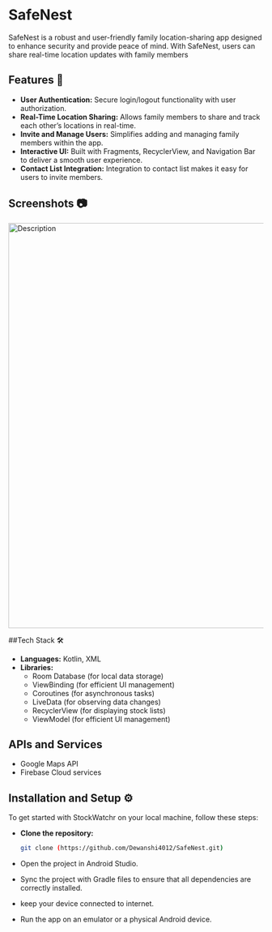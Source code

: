 # SafeNest
SafeNest is a robust and user-friendly family location-sharing app designed to enhance security and provide peace of mind. With SafeNest, users can share real-time location updates with family members

## Features 🚀
- **User Authentication:** Secure login/logout functionality with user authorization.
- **Real-Time Location Sharing:** Allows family members to share and track each other’s locations in real-time.
- **Invite and Manage Users:** Simplifies adding and managing family members within the app.
- **Interactive UI:** Built with Fragments, RecyclerView, and Navigation Bar to deliver a smooth user experience.
- **Contact List Integration:** Integration to contact list makes it easy for users to invite members.

## Screenshots 📷
<img src="https://github.com/user-attachments/assets/a9180993-5f54-43d2-b840-02c08a42c375" alt="Description"  width="800" />

##Tech Stack 🛠️
- **Languages:** Kotlin, XML
- **Libraries:**
  - Room Database (for local data storage)
  - ViewBinding (for efficient UI management)
  - Coroutines (for asynchronous tasks)
  - LiveData (for observing data changes)
  - RecyclerView (for displaying stock lists)
  - ViewModel (for efficient UI management)
 
## APIs and Services
- Google Maps API
- Firebase Cloud services

## Installation and Setup ⚙️
To get started with StockWatchr on your local machine, follow these steps:
- **Clone the repository:**
  
  ```bash
  git clone (https://github.com/Dewanshi4012/SafeNest.git)
  ```
- Open the project in Android Studio.
- Sync the project with Gradle files to ensure that all dependencies are correctly installed.
- keep your device connected to internet.
- Run the app on an emulator or a physical Android device.
